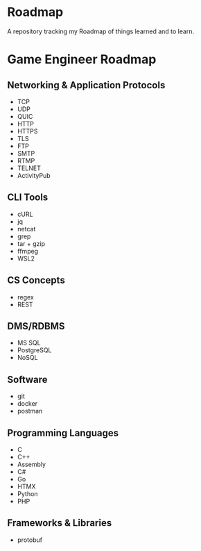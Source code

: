 # Roadmap
A repository tracking my Roadmap of things learned and to learn.

# Game Engineer Roadmap
## Networking & Application Protocols
- TCP
- UDP
- QUIC
- HTTP
- HTTPS
- TLS
- FTP
- SMTP
- RTMP
- TELNET
- ActivityPub
## CLI Tools
- cURL
- jq
- netcat
- grep
- tar + gzip
- ffmpeg
- WSL2
## CS Concepts
- regex
- REST
## DMS/RDBMS
- MS SQL
- PostgreSQL
- NoSQL
## Software
- git
- docker
- postman
## Programming Languages
- C
- C++
- Assembly
- C#
- Go
- HTMX
- Python
- PHP
## Frameworks & Libraries
- protobuf
